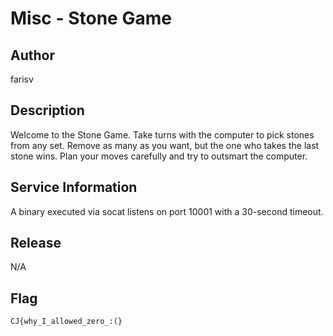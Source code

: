 # Misc - Stone Game

## Author
farisv

## Description
Welcome to the Stone Game. Take turns with the computer to pick stones from any set. Remove as many as you want, but the one who takes the last stone wins. Plan your moves carefully and try to outsmart the computer.

## Service Information
A binary executed via socat listens on port 10001 with a 30-second timeout.

## Release
N/A

## Flag
`CJ{why_I_allowed_zero_:(}`